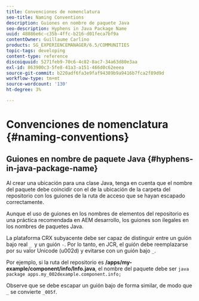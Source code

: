 ```yaml
---
title: Convenciones de nomenclatura
seo-title: Naming Conventions
description: Guiones en nombre de paquete Java
seo-description: Hyphens in Java Package Name
uuid: 48086e6c-c35b-4ffc-b216-d01feca7bf9a
contentOwner: Guillaume Carlino
products: SG_EXPERIENCEMANAGER/6.5/COMMUNITIES
topic-tags: developing
content-type: reference
discoiquuid: 5271feb9-70c6-4c82-8ac7-34a63d80e3aa
exl-id: 863900c3-5fe8-41a3-a151-466d0c62eeea
source-git-commit: b220adf6fa3e9faf94389b9a9416b7fca2f89d9d
workflow-type: tm+mt
source-wordcount: '130'
ht-degree: 3%

---
```


# Convenciones de nomenclatura {#naming-conventions}

## Guiones en nombre de paquete Java {#hyphens-in-java-package-name}

Al crear una ubicación para una clase Java, tenga en cuenta que el nombre del paquete debe coincidir con el de la ubicación de la carpeta del repositorio con los guiones de la ruta de acceso que se hayan escapado correctamente.

Aunque el uso de guiones en los nombres de elementos del repositorio es una práctica recomendada en AEM desarrollo, los guiones son ilegales en los nombres de paquetes Java.

La plataforma CRX subyacente debe ser capaz de distinguir entre un guión bajo real `_ `y un guión `-`. Por lo tanto, en JCR, el guión debe reemplazarse por su valor Unicode (u002d) y evitarse con un guión bajo `_`.

Por ejemplo, si la ruta del repositorio es **/apps/my-example/component/info/Info.java**, el nombre del paquete debe ser `java package apps.my_002dexample.component.info;`

Observe que se debe escapar un guión bajo de forma similar, de modo que `_` se convierte `_005f`.
